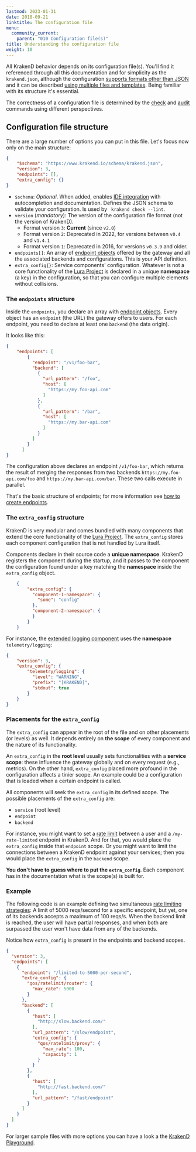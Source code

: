 ```yaml
---
lastmod: 2023-01-31
date: 2018-09-21
linktitle: The configuration file
menu:
  community_current:
    parent: "010 Configuration file(s)"
title: Understanding the configuration file
weight: 10
---
```

All KrakenD behavior depends on its configuration file(s). You'll find it referenced through all this documentation and for simplicity as the `krakend.json`, although the configuration [supports formats other than JSON](/docs/configuration/supported-formats/) and it can be described [using multiple files and templates](/docs/configuration/flexible-config/). Being familiar with its structure it's essential.

The correctness of a configuration file is determined by the [check](/docs/configuration/check/) and [audit](/docs/configuration/audit/) commands using different perspectives.

## Configuration file structure
There are a large number of options you can put in this file. Let's focus now only on the main structure:
```json
{
    "$schema": "https://www.krakend.io/schema/krakend.json",
    "version": 3,
    "endpoints": [],
    "extra_config": {}
}
```


- `$schema`: *Optional*. When added, enables [IDE integration](/docs/developer/ide-integration/) with autocompletion and documentation. Defines the JSON schema to validate your configuration. Is used by ` krakend check --lint`.
- `version` (*mandatory*): The version of the configuration file format (not the version of KrakenD).
  - Format version `3`: **Current** (since `v2.0`)
  - Format version `2`: Deprecated in 2022, for versions between `v0.4` and `v1.4.1`
  - Format version `1`: Deprecated in 2016, for versions `v0.3.9` and older.
- `endpoints[]`: An array of [endpoint objects](/docs/endpoints/) offered by the gateway and all the associated backends and configurations. This is your API definition.
- `extra_config{}`: Service components' configuration. Whatever is not a core functionality of the [Lura Project](https://luraproject.org) is declared in a unique **namespace** (a key) in the configuration, so that you can configure multiple elements without collisions.

### The `endpoints` structure
Inside the `endpoints`, you declare an array with [endpoint objects](/docs/endpoints/). Every object has an `endpoint` (the URL) the gateway offers to users. For each endpoint, you need to declare at least one `backend` (the data origin).

It looks like this:

```json
{
    "endpoints": [
        {
          "endpoint": "/v1/foo-bar",
          "backend": [
            {
              "url_pattern": "/foo",
              "host": [
                "https://my.foo-api.com"
              ]
            },
            {
              "url_pattern": "/bar",
              "host": [
                "https://my.bar-api.com"
              ]
            }
          ]
        }
      ]
}
```

The configuration above declares an endpoint `/v1/foo-bar`, which returns the result of merging the responses from two backends `https://my.foo-api.com/foo` and `https://my.bar-api.com/bar`. These two calls execute in parallel.

That's the basic structure of endpoints; for more information see [how to create endpoints](/docs/endpoints/).

### The `extra_config` structure
KrakenD is very modular and comes bundled with many components that extend the core functionality of the [Lura Project](https://luraproject.org). The `extra_config` stores each component configuration that is not handled by Lura itself.

Components declare in their source code a **unique namespace**. KrakenD registers the component during the startup, and it passes to the component the configuration found under a key matching the **namespace** inside the `extra_config` object.


```json
    {
        "extra_config": {
          "component-1-namespace": {
            "some": "config"
          },
          "component-2-namespace": {
          }
        }
    }
```

For instance, the [extended logging component](/docs/logging/) uses the **namespace** `telemetry/logging`:

```json
{
    "version": 3,
    "extra_config": {
        "telemetry/logging": {
          "level": "WARNING",
          "prefix": "[KRAKEND]",
          "stdout": true
        }
    }
}
```

### Placements for the `extra_config`
The `extra_config` can appear in the root of the file and on other placements (or levels) as well. It depends entirely on **the scope** of every component and the nature of its functionality.

An `extra_config` in the **root level** usually sets functionalities with a **service scope**: these influence the gateway globally and on every request (e.g., metrics). On the other hand, `extra_config` placed more profound in the configuration affects a tinier scope. An example could be a configuration that is loaded when a certain endpoint is called.

All components will seek the `extra_config` in its defined scope. The possible placements of the `extra_config` are:

- `service` (root level)
- `endpoint`
- `backend`

For instance, you might want to set a [rate limit](/docs/throttling/) between a user and a `/my-rate-limited` endpoint in KrakenD. And for that, you would place the `extra_config` inside that `endpoint` scope. Or you might want to limit the connections between a KrakenD endpoint against your services; then you would place the `extra_config` in the `backend` scope.

**You don't have to guess where to put the `extra_config`**. Each component has in the documentation what is the scope(s) is built for.

### Example
The following code is an example defining two simultaneous [rate limiting strategies](/docs/throttling/): A limit of 5000 reqs/second for a specific endpoint, but yet, one of its backends accepts a maximum of 100 reqs/s. When the backend limit is reached, the user will have partial responses, and when both are surpassed the user won't have data from any of the backends.

Notice how `extra_config` is present in the endpoints and backend scopes.

```json
{
  "version": 3,
  "endpoints": [
    {
      "endpoint": "/limited-to-5000-per-second",
      "extra_config": {
        "qos/ratelimit/router": {
          "max_rate": 5000
        }
      },
      "backend": [
        {
          "host": [
            "http://slow.backend.com/"
          ],
          "url_pattern": "/slow/endpoint",
          "extra_config": {
            "qos/ratelimit/proxy": {
              "max_rate": 100,
              "capacity": 1
            }
          }
        },
        {
          "host": [
            "http://fast.backend.com/"
          ],
          "url_pattern": "/fast/endpoint"
        }
      ]
    }
  ]
}
```

For larger sample files with more options you can have a look a the [KrakenD Playground](/docs/overview/playground/).
